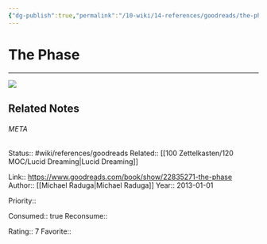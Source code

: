 ```yaml
---
{"dg-publish":true,"permalink":"/10-wiki/14-references/goodreads/the-phase-1500578037/","title":"The Phase"}
---
```


# The Phase
---
![](https://i.gr-assets.com/images/S/compressed.photo.goodreads.com/books/1424491060l/22835271.jpg)

## Related Notes




###### META
Status:: #wiki/references/goodreads
Related:: [[100 Zettelkasten/120 MOC/Lucid Dreaming\|Lucid Dreaming]]

Link:: https://www.goodreads.com/book/show/22835271-the-phase
Author:: [[Michael Raduga\|Michael Raduga]]
Year:: 2013-01-01

Priority:: 

Consumed:: true
Reconsume:: 

Rating:: 7
Favorite:: 
